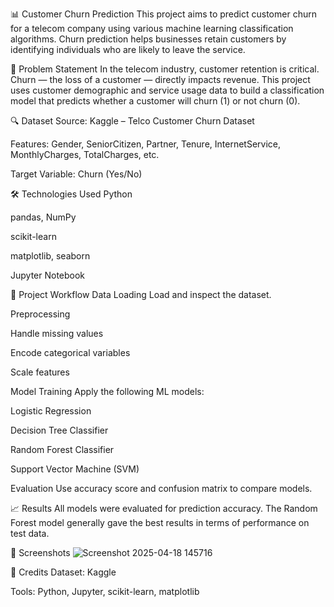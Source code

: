 📊 Customer Churn Prediction
This project aims to predict customer churn for a telecom company using various machine learning classification algorithms. Churn prediction helps businesses retain customers by identifying individuals who are likely to leave the service.

📌 Problem Statement
In the telecom industry, customer retention is critical. Churn — the loss of a customer — directly impacts revenue. This project uses customer demographic and service usage data to build a classification model that predicts whether a customer will churn (1) or not churn (0).

🔍 Dataset
Source: Kaggle – Telco Customer Churn Dataset

Features: Gender, SeniorCitizen, Partner, Tenure, InternetService, MonthlyCharges, TotalCharges, etc.

Target Variable: Churn (Yes/No)

🛠️ Technologies Used
Python

pandas, NumPy

scikit-learn

matplotlib, seaborn

Jupyter Notebook

🚀 Project Workflow
Data Loading
Load and inspect the dataset.

Preprocessing

Handle missing values

Encode categorical variables

Scale features

Model Training
Apply the following ML models:

Logistic Regression

Decision Tree Classifier

Random Forest Classifier

Support Vector Machine (SVM)

Evaluation
Use accuracy score and confusion matrix to compare models.

📈 Results
All models were evaluated for prediction accuracy. The Random Forest model generally gave the best results in terms of performance on test data.

📸 Screenshots
![Screenshot 2025-04-18 145716](https://github.com/user-attachments/assets/459a5750-c3ef-4f75-992d-46c59dd3cfcb)

🙏 Credits
Dataset: Kaggle

Tools: Python, Jupyter, scikit-learn, matplotlib





